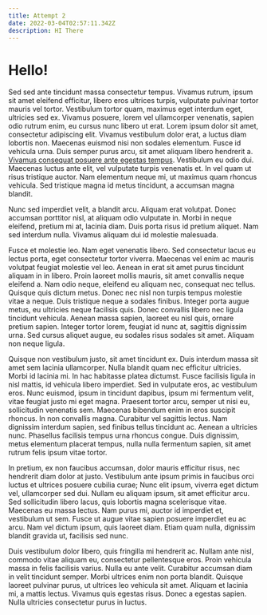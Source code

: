 ```yaml
---
title: Attempt 2
date: 2022-03-04T02:57:11.342Z
description: HI There
---
```

# Hello!

Sed sed ante tincidunt massa consectetur tempus. Vivamus rutrum, ipsum sit amet eleifend efficitur, libero eros ultrices turpis, vulputate pulvinar tortor mauris vel tortor. Vestibulum tortor quam, maximus eget interdum eget, ultricies sed ex. Vivamus posuere, lorem vel ullamcorper venenatis, sapien odio rutrum enim, eu cursus nunc libero ut erat. Lorem ipsum dolor sit amet, consectetur adipiscing elit. Vivamus vestibulum dolor erat, a luctus diam lobortis non. Maecenas euismod nisi non sodales elementum. Fusce id vehicula urna. Duis semper purus arcu, sit amet aliquam libero hendrerit a. [Vivamus consequat posuere ante egestas tempus](google.com). Vestibulum eu odio dui. Maecenas luctus ante elit, vel vulputate turpis venenatis et. In vel quam ut risus tristique auctor. Nam elementum neque mi, ut maximus quam rhoncus vehicula. Sed tristique magna id metus tincidunt, a accumsan magna blandit.

Nunc sed imperdiet velit, a blandit arcu. Aliquam erat volutpat. Donec accumsan porttitor nisl, at aliquam odio vulputate in. Morbi in neque eleifend, pretium mi at, lacinia diam. Duis porta risus id pretium aliquet. Nam sed interdum nulla. Vivamus aliquam dui id molestie malesuada.

Fusce et molestie leo. Nam eget venenatis libero. Sed consectetur lacus eu lectus porta, eget consectetur tortor viverra. Maecenas vel enim ac mauris volutpat feugiat molestie vel leo. Aenean in erat sit amet purus tincidunt aliquam in in libero. Proin laoreet mollis mauris, sit amet convallis neque eleifend a. Nam odio neque, eleifend eu aliquam nec, consequat nec tellus. Quisque quis dictum metus. Donec nec nisl non turpis tempus molestie vitae a neque. Duis tristique neque a sodales finibus. Integer porta augue metus, eu ultricies neque facilisis quis. Donec convallis libero nec ligula tincidunt vehicula. Aenean massa sapien, laoreet eu nisl quis, ornare pretium sapien. Integer tortor lorem, feugiat id nunc at, sagittis dignissim urna. Sed cursus aliquet augue, eu sodales risus sodales sit amet. Aliquam non neque ligula.

Quisque non vestibulum justo, sit amet tincidunt ex. Duis interdum massa sit amet sem lacinia ullamcorper. Nulla blandit quam nec efficitur ultricies. Morbi id lacinia mi. In hac habitasse platea dictumst. Fusce facilisis ligula in nisl mattis, id vehicula libero imperdiet. Sed in vulputate eros, ac vestibulum eros. Nunc euismod, ipsum in tincidunt dapibus, ipsum mi fermentum velit, vitae feugiat justo mi eget magna. Praesent tortor arcu, semper ut nisi eu, sollicitudin venenatis sem. Maecenas bibendum enim in eros suscipit rhoncus. In non convallis magna. Curabitur vel sagittis lectus. Nam dignissim interdum sapien, sed finibus tellus tincidunt ac. Aenean a ultricies nunc. Phasellus facilisis tempus urna rhoncus congue. Duis dignissim, metus elementum placerat tempus, nulla nulla fermentum sapien, sit amet rutrum felis ipsum vitae tortor.

In pretium, ex non faucibus accumsan, dolor mauris efficitur risus, nec hendrerit diam dolor at justo. Vestibulum ante ipsum primis in faucibus orci luctus et ultrices posuere cubilia curae; Nunc elit ipsum, viverra eget dictum vel, ullamcorper sed dui. Nullam eu aliquam ipsum, sit amet efficitur arcu. Sed sollicitudin libero lacus, quis lobortis magna scelerisque vitae. Maecenas eu massa lectus. Nam purus mi, auctor id imperdiet et, vestibulum ut sem. Fusce ut augue vitae sapien posuere imperdiet eu ac arcu. Nam vel dictum ipsum, quis laoreet diam. Etiam quam nulla, dignissim blandit gravida ut, facilisis sed nunc.

Duis vestibulum dolor libero, quis fringilla mi hendrerit ac. Nullam ante nisl, commodo vitae aliquam eu, consectetur pellentesque eros. Proin vehicula massa in felis facilisis varius. Nulla eu ante velit. Curabitur accumsan diam in velit tincidunt semper. Morbi ultrices enim non porta blandit. Quisque laoreet pulvinar purus, ut ultrices leo vehicula sit amet. Aliquam et lacinia mi, a mattis lectus. Vivamus quis egestas risus. Donec a egestas sapien. Nulla ultricies consectetur purus in luctus.